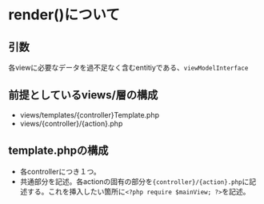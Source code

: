 # render()について

## 引数
各viewに必要なデータを過不足なく含むentitiyである、```viewModelInterface```

## 前提としているviews/層の構成
- views/templates/{controller}Template.php
- views/{controller}/{action}.php

## template.phpの構成
- 各controllerにつき１つ。
- 共通部分を記述。各actionの固有の部分を```{controller}/{action}.php```に記述する。これを挿入したい箇所に```<?php require $mainView; ?>```を記述。